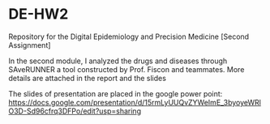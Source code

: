 # DE-HW2
Repository for the Digital Epidemiology and Precision Medicine [Second Assignment]

In the second module, I analyzed the drugs and diseases through SAveRUNNER a tool constructed by Prof. Fiscon and teammates. More details are attached in the report and the slides

The slides of presentation are placed in the google power point: https://docs.google.com/presentation/d/15rmLyUUQvZYWeImE_3byoyeWRlO3D-Sd96cfrq3DFPo/edit?usp=sharing
